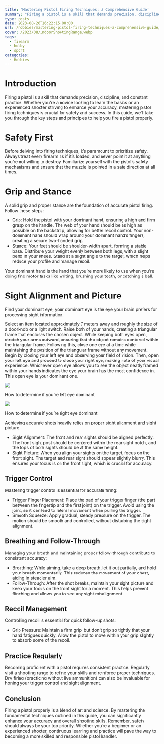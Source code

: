 ```yaml
---
title: 'Mastering Pistol Firing Techniques: A Comprehensive Guide'
summary: "Firing a pistol is a skill that demands precision, discipline, and constant practice. Whether you’re a novice looking to learn the basics or an experienced shooter striving to enhance your accuracy, mastering pistol firing techniques is crucial for safety and success. In this guide, we’ll take you through the key steps and principles to help you fire a pistol properly."
type: posts
date: 2023-08-26T16:22:15+00:00
url: /hobbies/mastering-pistol-firing-techniques-a-comprehensive-guide/
cover: /2023/08/indoorShootingRange.webp
tags:
  - firearm
  - hobby
  - sport
categories:
  - Hobbies
---
```

# Introduction

Firing a pistol is a skill that demands precision, discipline, and constant practice. Whether you’re a novice looking to learn the basics or an experienced shooter striving to enhance your accuracy, mastering pistol firing techniques is crucial for safety and success. In this guide, we’ll take you through the key steps and principles to help you fire a pistol properly.

# Safety First

Before delving into firing techniques, it’s paramount to prioritize safety. Always treat every firearm as if it’s loaded, and never point it at anything you’re not willing to destroy. Familiarize yourself with the pistol’s safety mechanisms and ensure that the muzzle is pointed in a safe direction at all times.

# Grip and Stance

A solid grip and proper stance are the foundation of accurate pistol firing. Follow these steps:

*   Grip: Hold the pistol with your dominant hand, ensuring a high and firm grasp on the handle. The web of your hand should be as high as possible on the backstrap, allowing for better recoil control. Your non-dominant hand should wrap around your dominant hand’s fingers, creating a secure two-handed grip.
*   Stance: Your feet should be shoulder-width apart, forming a stable base. Distribute your weight evenly between both legs, with a slight bend in your knees. Stand at a slight angle to the target, which helps reduce your profile and manage recoil.

Your dominant hand is the hand that you’re more likely to use when you’re doing fine motor tasks like writing, brushing your teeth, or catching a ball.

# Sight Alignment and Picture

Find your dominant eye, your dominant eye is the eye your brain prefers for processing sight information.

Select an item located approximately 7 meters away and roughly the size of a doorknob or a light switch. Raise both of your hands, creating a triangular frame that encloses the chosen object. While keeping both eyes open, stretch your arms outward, ensuring that the object remains centered within the triangular frame. Following this, close one eye at a time while maintaining the position of the triangular frame without any movement. Begin by closing your left eye and observing your field of vision. Then, open your left eye and proceed to close your right eye, making note of your visual experience. Whichever open eye allows you to see the object neatly framed within your hands indicates the eye your brain has the most confidence in. This open eye is your dominant one.

![](/2023/08/left-eye-1024x341.webp)

How to determine if you’re left eye dominant

![](/2023/08/right-eye-1024x341.webp)

How to determine if you’re right eye dominant

Achieving accurate shots heavily relies on proper sight alignment and sight picture:

*   Sight Alignment: The front and rear sights should be aligned perfectly. The front sight post should be centered within the rear sight notch, and the tops of both sights should be at the same height.
*   Sight Picture: When you align your sights on the target, focus on the front sight. The target and rear sight should appear slightly blurry. This ensures your focus is on the front sight, which is crucial for accuracy.

## Trigger Control

Mastering trigger control is essential for accurate firing:

*   Trigger Finger Placement: Place the pad of your trigger finger (the part between the fingertip and the first joint) on the trigger. Avoid using the joint, as it can lead to lateral movement when pulling the trigger.
*   Smooth Squeeze: Apply gradual, steady pressure on the trigger. The motion should be smooth and controlled, without disturbing the sight alignment.

## Breathing and Follow-Through

Managing your breath and maintaining proper follow-through contribute to consistent accuracy:

*   Breathing: While aiming, take a deep breath, let it out partially, and hold your breath momentarily. This reduces the movement of your chest, aiding in steadier aim.
*   Follow-Through: After the shot breaks, maintain your sight picture and keep your focus on the front sight for a moment. This helps prevent flinching and allows you to see any sight misalignment.

## Recoil Management

Controlling recoil is essential for quick follow-up shots:

*   Grip Pressure: Maintain a firm grip, but don’t grip so tightly that your hand fatigues quickly. Allow the pistol to move within your grip slightly to absorb some of the recoil.

## Practice Regularly

Becoming proficient with a pistol requires consistent practice. Regularly visit a shooting range to refine your skills and reinforce proper techniques. Dry firing (practicing without live ammunition) can also be invaluable for honing your trigger control and sight alignment.

## Conclusion

Firing a pistol properly is a blend of art and science. By mastering the fundamental techniques outlined in this guide, you can significantly enhance your accuracy and overall shooting skills. Remember, safety should always be your top priority. Whether you’re a beginner or an experienced shooter, continuous learning and practice will pave the way to becoming a more skilled and responsible pistol handler.
